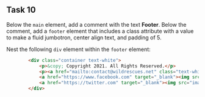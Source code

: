 ## Task 10
Below the `main` element, add a comment with the text **Footer**. Below the comment, add a `footer` element that includes a class attribute with a value to make a fluid jumbotron, center align text, and padding of 5.
 
Nest the following `div` element within the `footer` element:
```html
        <div class="container text-white">
            <p>&copy; Copyright 2021. All Rights Reserved.</p>
            <p><a href="mailto:contact@wildrescues.net" class="text-white">contact@wildrescues.net</a></p>
            <a href="https://www.facebook.com" target="_blank"><img src="images/facebook-logo.png" alt="white Facebook logo" class="pr-4"></a> 
            <a href="https://twitter.com" target="_blank"><img src="images/twitter-logo.png" alt="white Twitter logo"></a> 
        </div>
```
